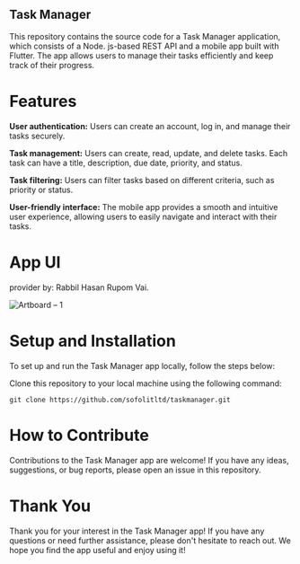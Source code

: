 ## Task Manager
This repository contains the source code for a Task Manager application, which consists of a Node. js-based REST API and a mobile app built with Flutter. The app allows users to manage their tasks efficiently and keep track of their progress.

# Features
**User authentication:** Users can create an account, log in, and manage their tasks securely. 

**Task management:** Users can create, read, update, and delete tasks. Each task can have a title, description, due date, priority, and status. 

**Task filtering:** Users can filter tasks based on different criteria, such as priority or status. 

**User-friendly interface:** The mobile app provides a smooth and intuitive user experience, allowing users to easily navigate and interact with their tasks.

# App UI 
provider by: Rabbil Hasan Rupom Vai.

![Artboard – 1](https://github.com/sofolitltd/taskmanager/assets/102704714/d47963b1-0aa9-4008-a776-03b62cffc87e)

# Setup and Installation
To set up and run the Task Manager app locally, follow the steps below:

Clone this repository to your local machine using the following command:
```
git clone https://github.com/sofolitltd/taskmanager.git
```

# How to Contribute
Contributions to the Task Manager app are welcome! If you have any ideas, suggestions, or bug reports, please open an issue in this repository.

# Thank You
Thank you for your interest in the Task Manager app! If you have any questions or need further assistance, please don't hesitate to reach out. We hope you find the app useful and enjoy using it!
